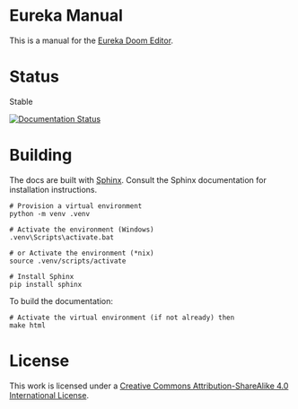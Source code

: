 Eureka Manual
=============

This is a manual for the [Eureka Doom Editor](http://eureka-editor.sourceforge.net/).

Status
======

Stable

[![Documentation Status](https://readthedocs.org/projects/eureka/badge/?version=latest)](http://eureka.readthedocs.io/en/latest/?badge=latest)

Building
========

The docs are built with [Sphinx](http://www.sphinx-doc.org/en/master/#). Consult the Sphinx documentation for installation instructions.

```
# Provision a virtual environment
python -m venv .venv

# Activate the environment (Windows)
.venv\Scripts\activate.bat

# or Activate the environment (*nix)
source .venv/scripts/activate

# Install Sphinx
pip install sphinx
```

To build the documentation:

```
# Activate the virtual environment (if not already) then
make html
```

License
=======

This work is licensed under a [Creative Commons Attribution-ShareAlike 4.0 International License](http://creativecommons.org/licenses/by-sa/4.0/).
